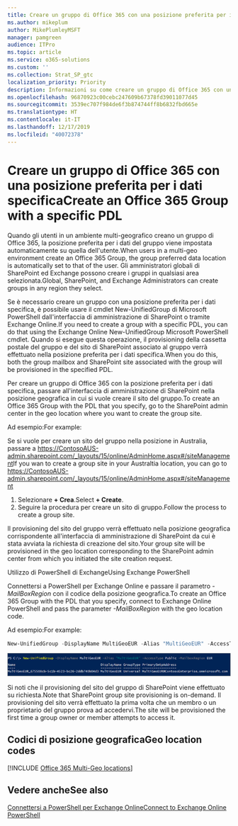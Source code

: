 ```yaml
---
title: Creare un gruppo di Office 365 con una posizione preferita per i dati specifica
ms.author: mikeplum
author: MikePlumleyMSFT
manager: pamgreen
audience: ITPro
ms.topic: article
ms.service: o365-solutions
ms.custom: ''
ms.collection: Strat_SP_gtc
localization_priority: Priority
description: Informazioni su come creare un gruppo di Office 365 con una posizione preferita per i dati specifica in un ambiente multi-geografico.
ms.openlocfilehash: 96870923c00cebc247609b67378fd39011077d45
ms.sourcegitcommit: 3539ec707f984de6f3b874744ff8b6832fbd665e
ms.translationtype: HT
ms.contentlocale: it-IT
ms.lasthandoff: 12/17/2019
ms.locfileid: "40072378"
---
```

# <a name="create-an-office-365-group-with-a-specific-pdl"></a><span data-ttu-id="c6192-103">Creare un gruppo di Office 365 con una posizione preferita per i dati specifica</span><span class="sxs-lookup"><span data-stu-id="c6192-103">Create an Office 365 Group with a specific PDL</span></span>

<span data-ttu-id="c6192-104">Quando gli utenti in un ambiente multi-geografico creano un gruppo di Office 365, la posizione preferita per i dati del gruppo viene impostata automaticamente su quella dell'utente.</span><span class="sxs-lookup"><span data-stu-id="c6192-104">When users in a multi-geo environment create an Office 365 Group, the group preferred data location is automatically set to that of the user.</span></span> <span data-ttu-id="c6192-105">Gli amministratori globali di SharePoint ed Exchange possono creare i gruppi in qualsiasi area selezionata.</span><span class="sxs-lookup"><span data-stu-id="c6192-105">Global, SharePoint, and Exchange Administrators can create groups in any region they select.</span></span> 

<span data-ttu-id="c6192-106">Se è necessario creare un gruppo con una posizione preferita per i dati specifica, è possibile usare il cmdlet New-UnifiedGroup di Microsoft PowerShell dall'interfaccia di amministrazione di SharePoint o tramite Exchange Online.</span><span class="sxs-lookup"><span data-stu-id="c6192-106">If you need to create a group with a specific PDL, you can do that using the Exchange Online New-UnifiedGroup Microsoft PowerShell cmdlet.</span></span> <span data-ttu-id="c6192-107">Quando si esegue questa operazione, il provisioning della cassetta postale del gruppo e del sito di SharePoint associato al gruppo verrà effettuato nella posizione preferita per i dati specifica.</span><span class="sxs-lookup"><span data-stu-id="c6192-107">When you do this, both the group mailbox and SharePoint site associated with the group will be provisioned in the specified PDL.</span></span>

<span data-ttu-id="c6192-108">Per creare un gruppo di Office 365 con la posizione preferita per i dati specifica, passare all'interfaccia di amministrazione di SharePoint nella posizione geografica in cui si vuole creare il sito del gruppo.</span><span class="sxs-lookup"><span data-stu-id="c6192-108">To create an Office 365 Group with the PDL that you specify, go to the SharePoint admin center in the geo location where you want to create the group site.</span></span>

<span data-ttu-id="c6192-109">Ad esempio:</span><span class="sxs-lookup"><span data-stu-id="c6192-109">For example:</span></span>

<span data-ttu-id="c6192-110">Se si vuole per creare un sito del gruppo nella posizione in Australia, passare a https://ContosoAUS-admin.sharepoint.com/_layouts/15/online/AdminHome.aspx#/siteManagement</span><span class="sxs-lookup"><span data-stu-id="c6192-110">If you wan to create a group site in your Australtia location, you can go to https://ContosoAUS-admin.sharepoint.com/_layouts/15/online/AdminHome.aspx#/siteManagement</span></span>

1. <span data-ttu-id="c6192-111">Selezionare **+ Crea**.</span><span class="sxs-lookup"><span data-stu-id="c6192-111">Select **+ Create**.</span></span>
2. <span data-ttu-id="c6192-112">Seguire la procedura per creare un sito di gruppo.</span><span class="sxs-lookup"><span data-stu-id="c6192-112">Follow the process to create a group site.</span></span>

<span data-ttu-id="c6192-113">Il provisioning del sito del gruppo verrà effettuato nella posizione geografica corrispondente all'interfaccia di amministrazione di SharePoint da cui è stata avviata la richiesta di creazione del sito.</span><span class="sxs-lookup"><span data-stu-id="c6192-113">Your group site will be provisioned in the geo location corresponding to the SharePoint admin center from which you initiated the site creation request.</span></span> 

<span data-ttu-id="c6192-114">Utilizzo di PowerShell di Exchange</span><span class="sxs-lookup"><span data-stu-id="c6192-114">Using Exchange PowerShell</span></span> 

<span data-ttu-id="c6192-115">Connettersi a PowerShell per Exchange Online e passare il parametro *-MailBoxRegion* con il codice della posizione geografica.</span><span class="sxs-lookup"><span data-stu-id="c6192-115">To create an Office 365 Group with the PDL that you specify, connect to Exchange Online PowerShell and pass the parameter *-MailBoxRegion* with the geo location code.</span></span>

<span data-ttu-id="c6192-116">Ad esempio:</span><span class="sxs-lookup"><span data-stu-id="c6192-116">For example:</span></span> 

```PowerShell
New-UnifiedGroup -DisplayName MultiGeoEUR -Alias "MultiGeoEUR" -AccessType Public -MailboxRegion EUR 
```

![Screenshot del cmdlet New-UnifiedGroup di PowerShell con la sintassi](media/multi-geo-new-group-with-pdl-powershell.png)

<span data-ttu-id="c6192-118">Si noti che il provisioning del sito del gruppo di SharePoint viene effettuato su richiesta.</span><span class="sxs-lookup"><span data-stu-id="c6192-118">Note that SharePoint group site provisioning is on-demand.</span></span> <span data-ttu-id="c6192-119">Il provisioning del sito verrà effettuato la prima volta che un membro o un proprietario del gruppo prova ad accedervi.</span><span class="sxs-lookup"><span data-stu-id="c6192-119">The site will be provisioned the first time a group owner or member attempts to access it.</span></span>

## <a name="geo-location-codes"></a><span data-ttu-id="c6192-120">Codici di posizione geografica</span><span class="sxs-lookup"><span data-stu-id="c6192-120">Geo location codes</span></span>

[!INCLUDE [Office 365 Multi-Geo locations](includes/office-365-multi-geo-locations.md)]

## <a name="see-also"></a><span data-ttu-id="c6192-121">Vedere anche</span><span class="sxs-lookup"><span data-stu-id="c6192-121">See also</span></span>

[<span data-ttu-id="c6192-122">Connettersi a PowerShell per Exchange Online</span><span class="sxs-lookup"><span data-stu-id="c6192-122">Connect to Exchange Online PowerShell</span></span>](https://docs.microsoft.com/powershell/exchange/exchange-online/connect-to-exchange-online-powershell/connect-to-exchange-online-powershell)
